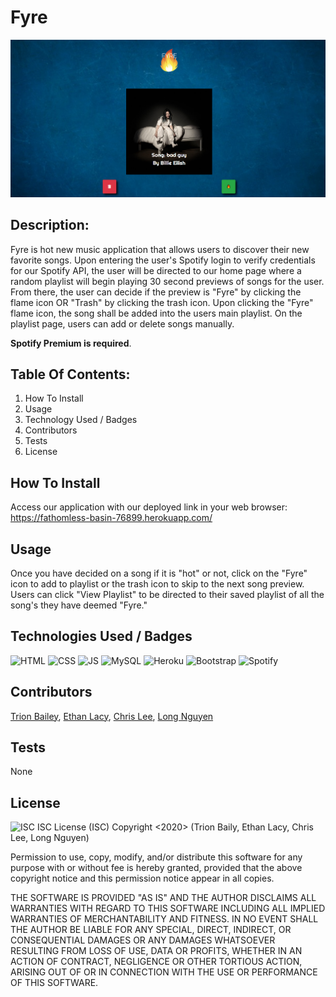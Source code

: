 # Fyre
 ![Fyre App](fyreapp.png)
## Description: 

Fyre is hot new music application that allows users to discover their new favorite songs. Upon entering the user's Spotify login to verify credentials for our Spotify API, the user will be directed to our home page where a random playlist will begin playing 30 second previews of songs for the user. From there, the user can decide if the preview is "Fyre" by clicking the flame icon OR "Trash" by clicking the trash icon. Upon clicking the "Fyre" flame icon, the song shall be added into the users main playlist. On the playlist page, users can add or delete songs manually.

**Spotify Premium is required**.

## Table Of Contents:

1. How To Install
2. Usage
3. Technology Used / Badges
4. Contributors 
5. Tests
6. License

## How To Install

Access our application with our deployed link in your web browser: <https://fathomless-basin-76899.herokuapp.com/>

## Usage

Once you have decided on a song if it is "hot" or not, click on the "Fyre" icon to add to playlist or the trash icon to skip to the next song preview. Users can click "View Playlist" to be directed to their saved playlist of all the song's they have deemed "Fyre."

## Technologies Used / Badges
![HTML](https://img.shields.io/badge/Language-HTML5-orange) ![CSS](https://img.shields.io/badge/Language-CSS-blue) ![JS](https://img.shields.io/badge/Language-JavaScript-yellow) ![MySQL](https://img.shields.io/badge/Language-MySQL-blue) ![Heroku](https://img.shields.io/badge/Deployed-Heroku-purple) ![Bootstrap](https://img.shields.io/badge/Framework-Bootstrap-purple) ![Spotify](https://img.shields.io/badge/API-Spotify-green)

## Contributors

[Trion Bailey](https://github.com/trionb), [Ethan Lacy](https://github.com/Ethanl150), [Chris Lee](https://github.com/cil5345), [Long Nguyen](https://github.com/LNguyen95uzi)

## Tests

None

## License

![ISC](https://img.shields.io/badge/License-ISC-lightgrey)
ISC License (ISC)
Copyright <2020> (Trion Baily, Ethan Lacy, Chris Lee, Long Nguyen)

Permission to use, copy, modify, and/or distribute this software for any purpose with or without fee is hereby granted, provided that the above copyright notice and this permission notice appear in all copies.

THE SOFTWARE IS PROVIDED "AS IS" AND THE AUTHOR DISCLAIMS ALL WARRANTIES WITH REGARD TO THIS SOFTWARE INCLUDING ALL IMPLIED WARRANTIES OF MERCHANTABILITY AND FITNESS. IN NO EVENT SHALL THE AUTHOR BE LIABLE FOR ANY SPECIAL, DIRECT, INDIRECT, OR CONSEQUENTIAL DAMAGES OR ANY DAMAGES WHATSOEVER RESULTING FROM LOSS OF USE, DATA OR PROFITS, WHETHER IN AN ACTION OF CONTRACT, NEGLIGENCE OR OTHER TORTIOUS ACTION, ARISING OUT OF OR IN CONNECTION WITH THE USE OR PERFORMANCE OF THIS SOFTWARE.


